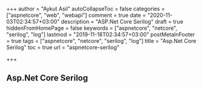 +++
author = "Aykut Asil"
autoCollapseToc = false
categories = ["aspnetcore", "web", "webapi"]
comment = true
date = "2020-11-03T02:34:57+03:00"
description = "ASP.Net Core Serilog"
draft = true
hiddenFromHomePage = false
keywords = ["aspnetcore", "netcore", "serilog", "log"]
lastmod = "2019-11-18T02:34:57+03:00"
postMetaInFooter = true
tags = ["aspnetcore", "netcore", "serilog", "log"]
title = "Asp.Net Core Serilog"
toc = true
url = "aspnetcore-serilog"

+++

## Asp.Net Core Serilog


